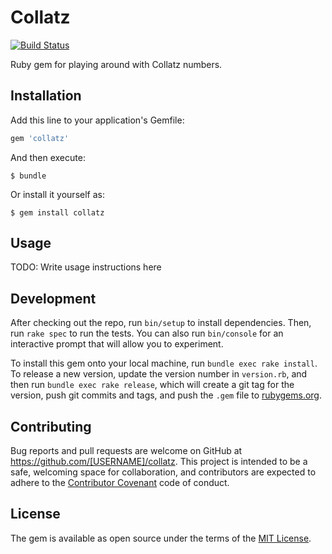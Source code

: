 # Collatz

[![Build Status](https://travis-ci.org/bergren2/collatz.svg?branch=master)](https://travis-ci.org/bergren2/collatz)

Ruby gem for playing around with Collatz numbers.

## Installation

Add this line to your application's Gemfile:

```ruby
gem 'collatz'
```

And then execute:

    $ bundle

Or install it yourself as:

    $ gem install collatz

## Usage

TODO: Write usage instructions here

## Development

After checking out the repo, run `bin/setup` to install dependencies. Then, run `rake spec` to run the tests. You can also run `bin/console` for an interactive prompt that will allow you to experiment.

To install this gem onto your local machine, run `bundle exec rake install`. To release a new version, update the version number in `version.rb`, and then run `bundle exec rake release`, which will create a git tag for the version, push git commits and tags, and push the `.gem` file to [rubygems.org](https://rubygems.org).

## Contributing

Bug reports and pull requests are welcome on GitHub at https://github.com/[USERNAME]/collatz. This project is intended to be a safe, welcoming space for collaboration, and contributors are expected to adhere to the [Contributor Covenant](http://contributor-covenant.org) code of conduct.

## License

The gem is available as open source under the terms of the [MIT License](http://opensource.org/licenses/MIT).
